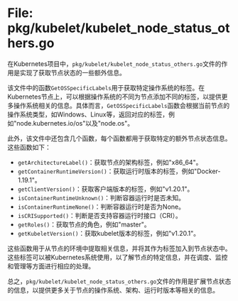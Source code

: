 # File: pkg/kubelet/kubelet_node_status_others.go

在Kubernetes项目中，`pkg/kubelet/kubelet_node_status_others.go`文件的作用是实现了获取节点状态的一些额外信息。

该文件中的函数`GetOSSpecificLabels`用于获取特定操作系统的标签。在Kubernetes节点上，可以根据操作系统的不同为节点添加不同的标签，以提供更多操作系统相关的信息。具体而言，`GetOSSpecificLabels`函数会根据当前节点的操作系统类型，如Windows、Linux等，返回对应的标签，例如"node.kubernetes.io/os"以及"node.os"。

此外，该文件中还包含几个函数，每个函数都用于获取特定的额外节点状态信息。这些函数如下：

- `getArchitectureLabel()`：获取节点的架构标签，例如"x86_64"。
- `getContainerRuntimeVersion()`：获取运行时版本的标签，例如"Docker-1.19.1"。
- `getClientVersion()`：获取客户端版本的标签，例如"v1.20.1"。
- `isContainerRuntimeUnknown()`：判断容器运行时是否未知。
- `isContainerRuntimeNone()`：判断容器运行时是否为None。
- `isCRISupported()`：判断是否支持容器运行时接口（CRI）。
- `getRoles()`：获取节点的角色，例如"master"。
- `getKubeletVersion()`：获取kubelet版本的标签，例如"v1.20.1"。

这些函数用于从节点的环境中提取相关信息，并将其作为标签加入到节点状态中。这些标签可以被Kubernetes系统使用，以了解节点的特定信息，并在调度、监控和管理等方面进行相应的处理。

总之，`pkg/kubelet/kubelet_node_status_others.go`文件的作用是扩展节点状态的信息，以提供更多关于节点的操作系统、架构、运行时版本等相关的信息。

